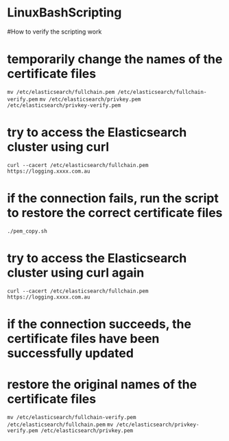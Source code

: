 # LinuxBashScripting
#How to verify the scripting work 
# temporarily change the names of the certificate files
`mv /etc/elasticsearch/fullchain.pem /etc/elasticsearch/fullchain-verify.pem`
`mv /etc/elasticsearch/privkey.pem /etc/elasticsearch/privkey-verify.pem`

# try to access the Elasticsearch cluster using curl
`curl --cacert /etc/elasticsearch/fullchain.pem https://logging.xxxx.com.au`

# if the connection fails, run the script to restore the correct certificate files
`./pem_copy.sh`

# try to access the Elasticsearch cluster using curl again
`curl --cacert /etc/elasticsearch/fullchain.pem https://logging.xxxx.com.au`

# if the connection succeeds, the certificate files have been successfully updated

# restore the original names of the certificate files
`mv /etc/elasticsearch/fullchain-verify.pem /etc/elasticsearch/fullchain.pem`
`mv /etc/elasticsearch/privkey-verify.pem /etc/elasticsearch/privkey.pem`
